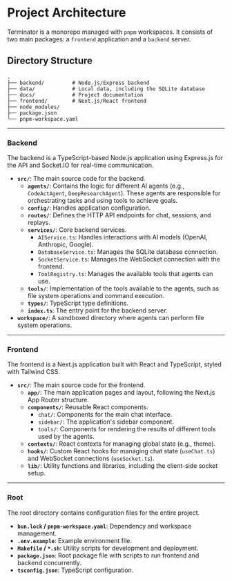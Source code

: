 # Project Architecture

Terminator is a monorepo managed with `pnpm` workspaces. It consists of two main packages: a `frontend` application and a `backend` server.

## Directory Structure

```
.
├── backend/         # Node.js/Express backend
├── data/            # Local data, including the SQLite database
├── docs/            # Project documentation
├── frontend/        # Next.js/React frontend
├── node_modules/
├── package.json
└── pnpm-workspace.yaml
```

---

### Backend

The backend is a TypeScript-based Node.js application using Express.js for the API and Socket.IO for real-time communication.

-   **`src/`**: The main source code for the backend.
    -   **`agents/`**: Contains the logic for different AI agents (e.g., `CodeActAgent`, `DeepResearchAgent`). These agents are responsible for orchestrating tasks and using tools to achieve goals.
    -   **`config/`**: Handles application configuration.
    -   **`routes/`**: Defines the HTTP API endpoints for chat, sessions, and replays.
    -   **`services/`**: Core backend services.
        -   `AIService.ts`: Handles interactions with AI models (OpenAI, Anthropic, Google).
        -   `DatabaseService.ts`: Manages the SQLite database connection.
        -   `SocketService.ts`: Manages the WebSocket connection with the frontend.
        -   `ToolRegistry.ts`: Manages the available tools that agents can use.
    -   **`tools/`**: Implementation of the tools available to the agents, such as file system operations and command execution.
    -   **`types/`**: TypeScript type definitions.
    -   **`index.ts`**: The entry point for the backend server.
-   **`workspace/`**: A sandboxed directory where agents can perform file system operations.

---

### Frontend

The frontend is a Next.js application built with React and TypeScript, styled with Tailwind CSS.

-   **`src/`**: The main source code for the frontend.
    -   **`app/`**: The main application pages and layout, following the Next.js App Router structure.
    -   **`components/`**: Reusable React components.
        -   `chat/`: Components for the main chat interface.
        -   `sidebar/`: The application's sidebar component.
        -   `tools/`: Components for rendering the results of different tools used by the agents.
    -   **`contexts/`**: React contexts for managing global state (e.g., theme).
    -   **`hooks/`**: Custom React hooks for managing chat state (`useChat.ts`) and WebSocket connections (`useSocket.ts`).
    -   **`lib/`**: Utility functions and libraries, including the client-side socket setup.

---

### Root

The root directory contains configuration files for the entire project.

-   **`bun.lock` / `pnpm-workspace.yaml`**: Dependency and workspace management.
-   **`.env.example`**: Example environment file.
-   **`Makefile` / `*.sh`**: Utility scripts for development and deployment.
-   **`package.json`**: Root package file with scripts to run frontend and backend concurrently.
-   **`tsconfig.json`**: TypeScript configuration.
